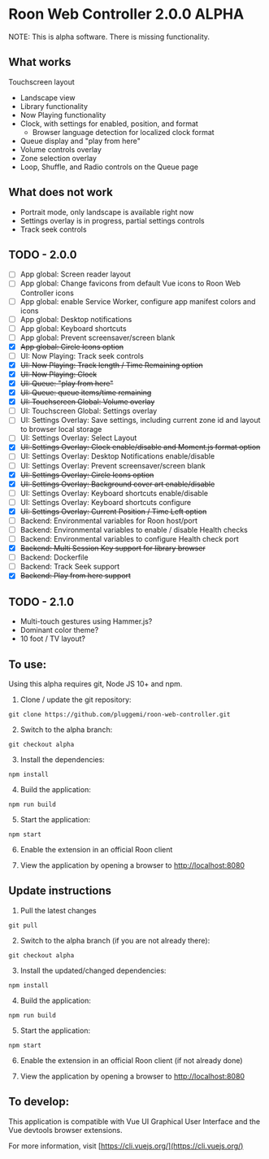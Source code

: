 # Roon Web Controller 2.0.0 ALPHA

NOTE: This is alpha software. There is missing functionality.

## What works

Touchscreen layout

- Landscape view
- Library functionality
- Now Playing functionality
- Clock, with settings for enabled, position, and format
  - Browser language detection for localized clock format
- Queue display and "play from here"
- Volume controls overlay
- Zone selection overlay
- Loop, Shuffle, and Radio controls on the Queue page

## What does not work

- Portrait mode, only landscape is available right now
- Settings overlay is in progress, partial settings controls
- Track seek controls

## TODO - 2.0.0

- [ ] App global: Screen reader layout
- [ ] App global: Change favicons from default Vue icons to Roon Web Controller icons
- [ ] App global: enable Service Worker, configure app manifest colors and icons
- [ ] App global: Desktop notifications
- [ ] App global: Keyboard shortcuts
- [ ] App global: Prevent screensaver/screen blank
- [x] ~~App global: Circle Icons option~~
- [ ] UI: Now Playing: Track seek controls
- [x] ~~UI: Now Playing: Track length / Time Remaining option~~
- [x] ~~UI: Now Playing: Clock~~
- [x] ~~UI: Queue: "play from here"~~
- [x] ~~UI: Queue: queue items/time remaining~~
- [x] ~~UI: Touchscreen Global: Volume overlay~~
- [ ] UI: Touchscreen Global: Settings overlay
- [ ] UI: Settings Overlay: Save settings, including current zone id and layout to browser local storage
- [ ] UI: Settings Overlay: Select Layout
- [x] ~~UI: Settings Overlay: Clock enable/disable and Moment.js format option~~
- [ ] UI: Settings Overlay: Desktop Notifications enable/disable
- [ ] UI: Settings Overlay: Prevent screensaver/screen blank
- [x] ~~UI: Settings Overlay: Circle Icons option~~
- [x] ~~UI: Settings Overlay: Background cover art enable/disable~~
- [ ] UI: Settings Overlay: Keyboard shortcuts enable/disable
- [ ] UI: Settings Overlay: Keyboard shortcuts configure
- [x] ~~UI: Settings Overlay: Current Position / Time Left option~~
- [ ] Backend: Environmental variables for Roon host/port
- [ ] Backend: Environmental variables to enable / disable Health checks
- [ ] Backend: Environmental variables to configure Health check port
- [x] ~~Backend: Multi Session Key support for library browser~~
- [ ] Backend: Dockerfile
- [ ] Backend: Track Seek support
- [x] ~~Backend: Play from here support~~

## TODO - 2.1.0

- Multi-touch gestures using Hammer.js?
- Dominant color theme?
- 10 foot / TV layout?

## To use:

Using this alpha requires git, Node JS 10+ and npm.

1. Clone / update the git repository:

`git clone https://github.com/pluggemi/roon-web-controller.git`

2. Switch to the alpha branch:

`git checkout alpha`

3. Install the dependencies:

`npm install`

4. Build the application:

`npm run build`

5. Start the application:

`npm start`

6. Enable the extension in an official Roon client

7. View the application by opening a browser to [http://localhost:8080](http://localhost:8080)

## Update instructions

1. Pull the latest changes

`git pull`

2. Switch to the alpha branch (if you are not already there):

`git checkout alpha`

3. Install the updated/changed dependencies:

`npm install`

4. Build the application:

`npm run build`

5. Start the application:

`npm start`

6. Enable the extension in an official Roon client (if not already done)

7. View the application by opening a browser to [http://localhost:8080](http://localhost:8080)

## To develop:

This application is compatible with Vue UI Graphical User Interface and the Vue devtools browser extensions.

For more information, visit [https://cli.vuejs.org/](https://cli.vuejs.org/)
